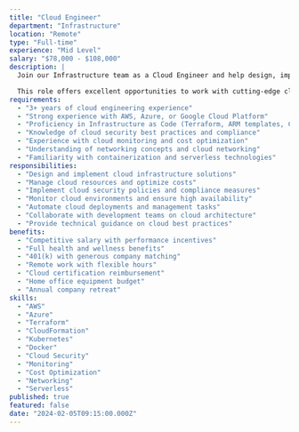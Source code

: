 ```yaml
---
title: "Cloud Engineer"
department: "Infrastructure"
location: "Remote"
type: "Full-time"
experience: "Mid Level"
salary: "$78,000 - $108,000"
description: |
  Join our Infrastructure team as a Cloud Engineer and help design, implement, and manage cloud-based solutions for our clients and internal systems. You'll work with multiple cloud platforms to create scalable, secure, and cost-effective infrastructure solutions.

  This role offers excellent opportunities to work with cutting-edge cloud technologies and contribute to our cloud-first strategy.
requirements:
  - "3+ years of cloud engineering experience"
  - "Strong experience with AWS, Azure, or Google Cloud Platform"
  - "Proficiency in Infrastructure as Code (Terraform, ARM templates, CloudFormation)"
  - "Knowledge of cloud security best practices and compliance"
  - "Experience with cloud monitoring and cost optimization"
  - "Understanding of networking concepts and cloud networking"
  - "Familiarity with containerization and serverless technologies"
responsibilities:
  - "Design and implement cloud infrastructure solutions"
  - "Manage cloud resources and optimize costs"
  - "Implement cloud security policies and compliance measures"
  - "Monitor cloud environments and ensure high availability"
  - "Automate cloud deployments and management tasks"
  - "Collaborate with development teams on cloud architecture"
  - "Provide technical guidance on cloud best practices"
benefits:
  - "Competitive salary with performance incentives"
  - "Full health and wellness benefits"
  - "401(k) with generous company matching"
  - "Remote work with flexible hours"
  - "Cloud certification reimbursement"
  - "Home office equipment budget"
  - "Annual company retreat"
skills:
  - "AWS"
  - "Azure"
  - "Terraform"
  - "CloudFormation"
  - "Kubernetes"
  - "Docker"
  - "Cloud Security"
  - "Monitoring"
  - "Cost Optimization"
  - "Networking"
  - "Serverless"
published: true
featured: false
date: "2024-02-05T09:15:00.000Z"
---
```

